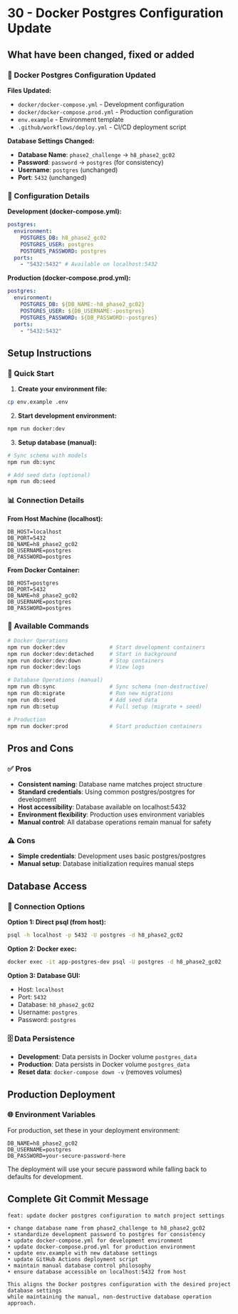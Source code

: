 # 30 - Docker Postgres Configuration Update

## What have been changed, fixed or added

### 🐳 Docker Postgres Configuration Updated

**Files Updated:**

- `docker/docker-compose.yml` - Development configuration
- `docker/docker-compose.prod.yml` - Production configuration
- `env.example` - Environment template
- `.github/workflows/deploy.yml` - CI/CD deployment script

**Database Settings Changed:**

- **Database Name**: `phase2_challenge` → `h8_phase2_gc02`
- **Password**: `password` → `postgres` (for consistency)
- **Username**: `postgres` (unchanged)
- **Port**: `5432` (unchanged)

### 🎯 Configuration Details

**Development (docker-compose.yml):**

```yaml
postgres:
  environment:
    POSTGRES_DB: h8_phase2_gc02
    POSTGRES_USER: postgres
    POSTGRES_PASSWORD: postgres
  ports:
    - "5432:5432" # Available on localhost:5432
```

**Production (docker-compose.prod.yml):**

```yaml
postgres:
  environment:
    POSTGRES_DB: ${DB_NAME:-h8_phase2_gc02}
    POSTGRES_USER: ${DB_USERNAME:-postgres}
    POSTGRES_PASSWORD: ${DB_PASSWORD:-postgres}
  ports:
    - "5432:5432"
```

## Setup Instructions

### 🚀 Quick Start

1. **Create your environment file:**

```bash
cp env.example .env
```

2. **Start development environment:**

```bash
npm run docker:dev
```

3. **Setup database (manual):**

```bash
# Sync schema with models
npm run db:sync

# Add seed data (optional)
npm run db:seed
```

### 📊 Connection Details

**From Host Machine (localhost):**

```env
DB_HOST=localhost
DB_PORT=5432
DB_NAME=h8_phase2_gc02
DB_USERNAME=postgres
DB_PASSWORD=postgres
```

**From Docker Container:**

```env
DB_HOST=postgres
DB_PORT=5432
DB_NAME=h8_phase2_gc02
DB_USERNAME=postgres
DB_PASSWORD=postgres
```

### 🔧 Available Commands

```bash
# Docker Operations
npm run docker:dev              # Start development containers
npm run docker:dev:detached     # Start in background
npm run docker:dev:down         # Stop containers
npm run docker:dev:logs         # View logs

# Database Operations (manual)
npm run db:sync                 # Sync schema (non-destructive)
npm run db:migrate              # Run new migrations
npm run db:seed                 # Add seed data
npm run db:setup                # Full setup (migrate + seed)

# Production
npm run docker:prod             # Start production containers
```

## Pros and Cons

### ✅ Pros

- **Consistent naming**: Database name matches project structure
- **Standard credentials**: Using common postgres/postgres for development
- **Host accessibility**: Database available on localhost:5432
- **Environment flexibility**: Production uses environment variables
- **Manual control**: All database operations remain manual for safety

### ⚠️ Cons

- **Simple credentials**: Development uses basic postgres/postgres
- **Manual setup**: Database initialization requires manual steps

## Database Access

### 🔗 Connection Options

**Option 1: Direct psql (from host):**

```bash
psql -h localhost -p 5432 -U postgres -d h8_phase2_gc02
```

**Option 2: Docker exec:**

```bash
docker exec -it app-postgres-dev psql -U postgres -d h8_phase2_gc02
```

**Option 3: Database GUI:**

- Host: `localhost`
- Port: `5432`
- Database: `h8_phase2_gc02`
- Username: `postgres`
- Password: `postgres`

### 🗄️ Data Persistence

- **Development**: Data persists in Docker volume `postgres_data`
- **Production**: Data persists in Docker volume `postgres_data`
- **Reset data**: `docker-compose down -v` (removes volumes)

## Production Deployment

### 🌐 Environment Variables

For production, set these in your deployment environment:

```env
DB_NAME=h8_phase2_gc02
DB_USERNAME=postgres
DB_PASSWORD=your-secure-password-here
```

The deployment will use your secure password while falling back to defaults for development.

## Complete Git Commit Message

```
feat: update docker postgres configuration to match project settings

• change database name from phase2_challenge to h8_phase2_gc02
• standardize development password to postgres for consistency
• update docker-compose.yml for development environment
• update docker-compose.prod.yml for production environment
• update env.example with new database settings
• update GitHub Actions deployment script
• maintain manual database control philosophy
• ensure database accessible on localhost:5432 from host

This aligns the Docker postgres configuration with the desired project database settings
while maintaining the manual, non-destructive database operation approach.
```
